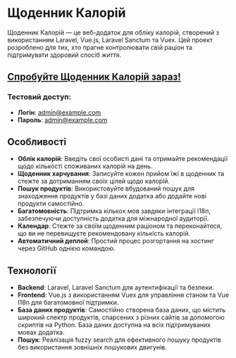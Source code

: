 # Щоденник Калорій

Щоденник Калорій — це веб-додаток для обліку калорій, створений з використанням Laravel, Vue.js, Laravel Sanctum та Vuex. Цей проект розроблено для тих, хто прагне контролювати свій раціон та підтримувати здоровий спосіб життя.

## [Спробуйте Щоденник Калорій зараз!](https://spa.calories365.space/calculation)
### Тестовий доступ:
- **Логін**: admin@example.com
- **Пароль**: admin@example.com


## Особливості

- **Облік калорій**: Введіть свої особисті дані та отримайте рекомендації щодо кількості споживаних калорій на день.
- **Щоденник харчування**: Записуйте кожен прийом їжі в щоденник та стежте за дотриманням своїх цілей щодо калорій.
- **Пошук продуктів**: Використовуйте вбудований пошук для знаходження продуктів у базі даних додатка або додайте нові продукти самостійно.
- **Багатомовність**: Підтримка кількох мов завдяки інтеграції i18n, забезпечуючи доступність додатка для міжнародної аудиторії.
- **Календар**: Стежте за своїм щоденним раціоном та переконайтеся, що ви не перевищуєте рекомендовану кількість калорій.
- **Автоматичний деплой**: Простий процес розгортання на хостинг через GitHub однією командою.

## Технології

- **Backend**: Laravel, Laravel Sanctum для аутентифікації та безпеки.
- **Frontend**: Vue.js з використанням Vuex для управління станом та Vue I18n для багатомовної підтримки.
- **База даних продуктів**: Самостійно створена база даних, що містить широкий спектр продуктів, спарсених з різних сайтів за допомогою скриптів на Python. База даних доступна на всіх підтримуваних мовах додатка.
- **Пошук**: Реалізація fuzzy search для ефективного пошуку продуктів без використання зовнішніх пошукових двигунів.
